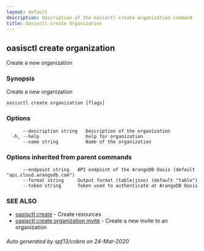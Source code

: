 ```yaml
---
layout: default
description: Description of the oasisctl create organization command
title: Oasisctl Create Organization
---
```

## oasisctl create organization

Create a new organization

### Synopsis

Create a new organization

```
oasisctl create organization [flags]
```

### Options

```
      --description string   Description of the organization
  -h, --help                 help for organization
      --name string          Name of the organization
```

### Options inherited from parent commands

```
      --endpoint string   API endpoint of the ArangoDB Oasis (default "api.cloud.arangodb.com")
      --format string     Output format (table|json) (default "table")
      --token string      Token used to authenticate at ArangoDB Oasis
```

### SEE ALSO

* [oasisctl create](oasisctl-create.md)	 - Create resources
* [oasisctl create organization invite](oasisctl-create-organization-invite.md)	 - Create a new invite to an organization

###### Auto generated by spf13/cobra on 24-Mar-2020
